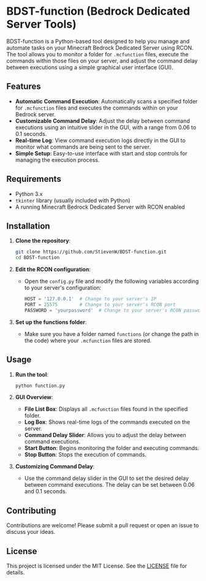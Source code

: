 # BDST-function (Bedrock Dedicated Server Tools)

BDST-function is a Python-based tool designed to help you manage and automate tasks on your Minecraft Bedrock Dedicated Server using RCON. The tool allows you to monitor a folder for `.mcfunction` files, execute the commands within those files on your server, and adjust the command delay between executions using a simple graphical user interface (GUI).

## Features

- **Automatic Command Execution**: Automatically scans a specified folder for `.mcfunction` files and executes the commands within on your Bedrock server.
- **Customizable Command Delay**: Adjust the delay between command executions using an intuitive slider in the GUI, with a range from 0.06 to 0.1 seconds.
- **Real-time Log**: View command execution logs directly in the GUI to monitor what commands are being sent to the server.
- **Simple Setup**: Easy-to-use interface with start and stop controls for managing the execution process.

## Requirements

- Python 3.x
- `tkinter` library (usually included with Python)
- A running Minecraft Bedrock Dedicated Server with RCON enabled

## Installation

1. **Clone the repository**:
    ```bash
    git clone https://github.com/StievenW/BDST-function.git
    cd BDST-function
    ```

2. **Edit the RCON configuration**:
    - Open the `config.py` file and modify the following variables according to your server's configuration:
        ```python
        HOST = '127.0.0.1'  # Change to your server's IP
        PORT = 25575        # Change to your server's RCON port
        PASSWORD = 'yourpassword'  # Change to your server's RCON password
        ```

3. **Set up the functions folder**:
    - Make sure you have a folder named `functions` (or change the path in the code) where your `.mcfunction` files are stored.

## Usage

1. **Run the tool**:
    ```bash
    python function.py
    ```

2. **GUI Overview**:
    - **File List Box**: Displays all `.mcfunction` files found in the specified folder.
    - **Log Box**: Shows real-time logs of the commands executed on the server.
    - **Command Delay Slider**: Allows you to adjust the delay between command executions.
    - **Start Button**: Begins monitoring the folder and executing commands.
    - **Stop Button**: Stops the execution of commands.

3. **Customizing Command Delay**:
    - Use the command delay slider in the GUI to set the desired delay between command executions. The delay can be set between 0.06 and 0.1 seconds.

## Contributing

Contributions are welcome! Please submit a pull request or open an issue to discuss your ideas.

## License

This project is licensed under the MIT License. See the [LICENSE](LICENSE) file for details.

